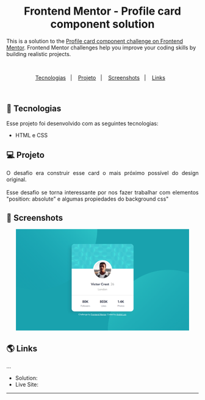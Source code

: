 <h1 align="center"> Frontend Mentor - Profile card component solution </h1>

This is a solution to the [Profile card component challenge on Frontend Mentor](https://www.frontendmentor.io/challenges/profile-card-component-cfArpWshJ). Frontend Mentor challenges help you improve your coding skills by building realistic projects.

<br>

<p align="center">
  <a href="#-tecnologias">Tecnologias</a>&nbsp;&nbsp;&nbsp;|&nbsp;&nbsp;&nbsp;
  <a href="#-projeto">Projeto</a>&nbsp;&nbsp;&nbsp;|&nbsp;&nbsp;&nbsp;
  <a href="#-screenshots">Screenshots</a>&nbsp;&nbsp;&nbsp;|&nbsp;&nbsp;&nbsp;
  <a href="#-links">Links</a>&nbsp;&nbsp;&nbsp;
</p>

<br>

## 🚀 Tecnologias

Esse projeto foi desenvolvido com as seguintes tecnologias:

- HTML e CSS

## 💻 Projeto

<p align="justify">O desafio era construir esse card o mais próximo possível do design original.
<br><br>
Esse desafio se torna interessante por nos fazer trabalhar com elementos "position: absolute" e algumas propiedades do background css"</p>

## 📸 Screenshots

<p align="center">
  <img alt="profile-card" src=".github/profile-card-component-main.png" width="90%">
</p>

## 🌎 Links

...

- Solution: []()
- Live Site: []()

---
